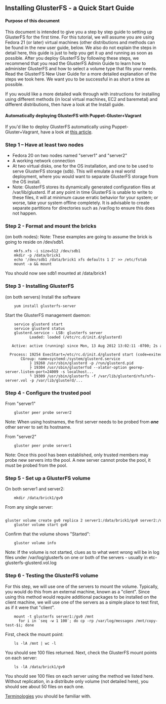 Installing GlusterFS - a Quick Start Guide
-------

#### Purpose of this document
This document is intended to give you a step by step guide to setting up
GlusterFS for the first time. For this tutorial, we will assume you are
using Fedora 21 (or later) virtual machines (other distributions and methods can be
found in the new user guide, below. We also do not explain the steps in
detail here, this guide is just to help you get it up and running as
soon as possible. After you deploy GlusterFS by following these steps,
we recommend that you read the GlusterFS Admin Guide to learn how to
administer GlusterFS and how to select a volume type that fits your
needs. Read the GlusterFS New User Guide for a more detailed explanation
of the steps we took here. We want you to be successful in as short a
time as possible.

If you would like a more detailed walk through with instructions for
installing using different methods (in local virtual machines, EC2 and
baremetal) and different distributions, then have a look at the Install
guide.

#### Automatically deploying GlusterFS with Puppet-Gluster+Vagrant

If you'd like to deploy GlusterFS automatically using
Puppet-Gluster+Vagrant, have a look at [this
article](https://ttboj.wordpress.com/2014/01/08/automatically-deploying-glusterfs-with-puppet-gluster-vagrant/).

### Step 1 – Have at least two nodes

-   Fedora 20 on two nodes named "server1" and "server2"
-   A working network connection
-   At two virtual disks, one for the OS installation, and one to be
    used to serve GlusterFS storage (sdb). This will emulate a real
    world deployment, where you would want to separate GlusterFS storage
    from the OS install.
-   Note: GlusterFS stores its dynamically generated configuration files
    at /var/lib/glusterd. If at any point in time GlusterFS is unable to
    write to these files, it will at minimum cause erratic behavior for
    your system; or worse, take your system offline completely. It is
    advisable to create separate partitions for directories such as
    /var/log to ensure this does not happen.

### Step 2 - Format and mount the bricks

(on both nodes): Note: These examples are going to assume the brick is
going to reside on /dev/sdb1.

		mkfs.xfs -i size=512 /dev/sdb1
		mkdir -p /data/brick1
		echo '/dev/sdb1 /data/brick1 xfs defaults 1 2' >> /etc/fstab
		mount -a && mount

You should now see sdb1 mounted at /data/brick1

### Step 3 - Installing GlusterFS

(on both servers) Install the software

		yum install glusterfs-server

Start the GlusterFS management daemon:

		service glusterd start
		service glusterd status
		glusterd.service - LSB: glusterfs server
		       Loaded: loaded (/etc/rc.d/init.d/glusterd)
		   Active: active (running) since Mon, 13 Aug 2012 13:02:11 -0700; 2s ago
		  Process: 19254 ExecStart=/etc/rc.d/init.d/glusterd start (code=exited, status=0/SUCCESS)
		   CGroup: name=systemd:/system/glusterd.service
		       ├ 19260 /usr/sbin/glusterd -p /run/glusterd.pid
		       ├ 19304 /usr/sbin/glusterfsd --xlator-option georep-server.listen-port=24009 -s localhost...
		       └ 19309 /usr/sbin/glusterfs -f /var/lib/glusterd/nfs/nfs-server.vol -p /var/lib/glusterd/...

### Step 4 - Configure the trusted pool

From "server1"

		gluster peer probe server2

Note: When using hostnames, the first server needs to be probed from
***one*** other server to set its hostname.

From "server2"

		gluster peer probe server1

Note: Once this pool has been established, only trusted members may
probe new servers into the pool. A new server cannot probe the pool, it
must be probed from the pool.

### Step 5 - Set up a GlusterFS volume

On both server1 and server2:

		mkdir /data/brick1/gv0

From any single server:

		gluster volume create gv0 replica 2 server1:/data/brick1/gv0 server2:/data/brick1/gv0
		gluster volume start gv0

Confirm that the volume shows "Started":

		gluster volume info

Note: If the volume is not started, clues as to what went wrong will be
in log files under /var/log/glusterfs on one or both of the servers -
usually in etc-glusterfs-glusterd.vol.log

### Step 6 - Testing the GlusterFS volume

For this step, we will use one of the servers to mount the volume.
Typically, you would do this from an external machine, known as a
"client". Since using this method would require additional packages to
be installed on the client machine, we will use one of the servers as
a simple place to test first, as if it were that "client".

		mount -t glusterfs server1:/gv0 /mnt
		  for i in `seq -w 1 100`; do cp -rp /var/log/messages /mnt/copy-test-$i; done

First, check the mount point:

		ls -lA /mnt | wc -l

You should see 100 files returned. Next, check the GlusterFS mount
points on each server:

		ls -lA /data/brick1/gv0

You should see 100 files on each server using the method we listed here.
Without replication, in a distribute only volume (not detailed here), you
should see about 50 files on each one.

[Terminologies](./Terminologies.md) you should be familiar with.

